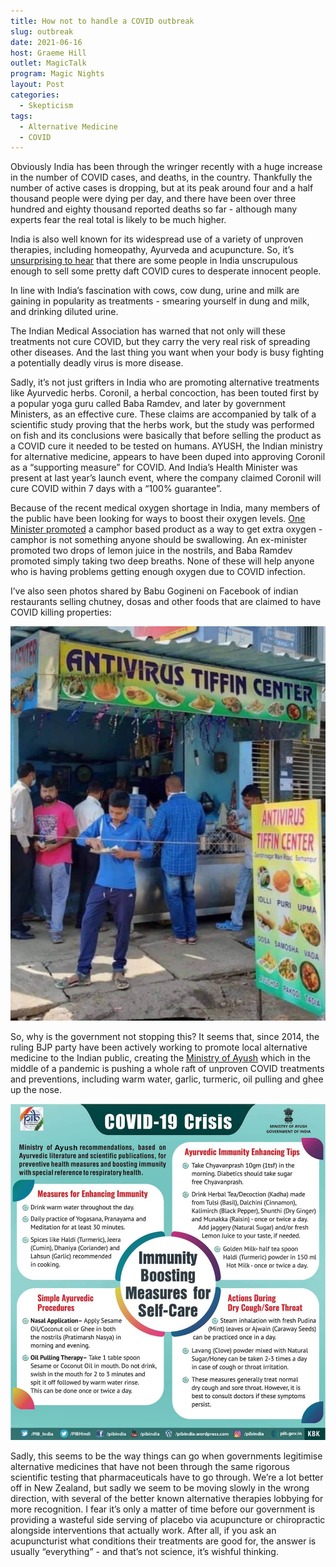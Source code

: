 ```yaml
---
title: How not to handle a COVID outbreak
slug: outbreak
date: 2021-06-16
host: Graeme Hill
outlet: MagicTalk
program: Magic Nights
layout: Post
categories:
  - Skepticism
tags:
  - Alternative Medicine
  - COVID
---
```


Obviously India has been through the wringer recently with a huge increase in the number of COVID cases, and deaths, in the country. Thankfully the number of active cases is dropping, but at its peak around four and a half thousand people were dying per day, and there have been over three hundred and eighty thousand reported deaths so far - although many experts fear the real total is likely to be much higher.

<!-- more -->

India is also well known for its widespread use of a variety of unproven therapies, including homeopathy, Ayurveda and acupuncture. So, it’s [unsurprising to hear](https://www.rnz.co.nz/news/world/442665/covid-19-india-s-fight-against-cow-dung-and-other-misinformation) that there are some people in India unscrupulous enough to sell some pretty daft COVID cures to desperate innocent people.

In line with India’s fascination with cows, cow dung, urine and milk are gaining in popularity as treatments - smearing yourself in dung and milk, and drinking diluted urine.

<embed-tweet value="https://twitter.com/yadavakhilesh/status/1392377613780279297" />

The Indian Medical Association has warned that not only will these treatments not cure COVID, but they carry the very real risk of spreading other diseases. And the last thing you want when your body is busy fighting a potentially deadly virus is more disease.

Sadly, it’s not just grifters in India who are promoting alternative treatments like Ayurvedic herbs. Coronil, a herbal concoction, has been touted first by a popular yoga guru called Baba Ramdev, and later by government Ministers, as an effective cure. These claims are accompanied by talk of a scientific study proving that the herbs work, but the study was performed on fish and its conclusions were basically that before selling the product as a COVID cure it needed to be tested on humans. AYUSH, the Indian ministry for alternative medicine, appears to have been duped into approving Coronil as a “supporting measure” for COVID. And India’s Health Minister was present at last year’s launch event, where the company claimed Coronil will cure COVID within 7 days with a “100% guarantee”.

Because of the recent medical oxygen shortage in India, many members of the public have been looking for ways to boost their oxygen levels. [One Minister promoted](https://www.bbc.com/news/world-asia-india-56925650) a camphor based product as a way to get extra oxygen - camphor is not something anyone should be swallowing. An ex-minister promoted two drops of lemon juice in the nostrils, and Baba Ramdev promoted simply taking two deep breaths. None of these will help anyone who is having problems getting enough oxygen due to COVID infection.

I’ve also seen photos shared by Babu Gogineni on Facebook of indian restaurants selling chutney, dosas and other foods that are claimed to have COVID killing properties:

![Dosa](./image3.png)

So, why is the government not stopping this? It seems that, since 2014, the ruling BJP party have been actively working to promote local alternative medicine to the Indian public, creating the [Ministry of Ayush](https://www.ayush.gov.in/) which in the middle of a pandemic is pushing a whole raft of unproven COVID treatments and preventions, including warm water, garlic, turmeric, oil pulling and ghee up the nose.

![Ayush](./image2.png)

Sadly, this seems to be the way things can go when governments legitimise alternative medicines that have not been through the same rigorous scientific testing that pharmaceuticals have to go through. We’re a lot better off in New Zealand, but sadly we seem to be moving slowly in the wrong direction, with several of the better known alternative therapies lobbying for more recognition. I fear it’s only a matter of time before our government is providing a wasteful side serving of placebo via acupuncture or chiropractic alongside interventions that actually work. After all, if you ask an acupuncturist what conditions their treatments are good for, the answer is usually “everything” - and that’s not science, it’s wishful thinking.
